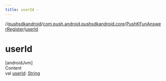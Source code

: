 ```yaml
---
title: userId -
---
```

//[pushsdkandroid](../../index.md)/[com.push.android.pushsdkandroid.core](../index.md)/[PushKFunAnswerRegister](index.md)/[userId](user-id.md)



# userId  
[androidJvm]  
Content  
val [userId](user-id.md): [String](https://kotlinlang.org/api/latest/jvm/stdlib/kotlin/-string/index.html)  



